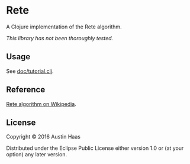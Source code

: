# Rete

A Clojure implementation of the Rete algorithm.

_This library has not been thoroughly tested._

## Usage

See [doc/tutorial.clj](./doc/tutorial.clj).

## Reference

[Rete algorithm on Wikipedia](https://en.wikipedia.org/wiki/Rete_algorithm).

## License

Copyright © 2016 Austin Haas

Distributed under the Eclipse Public License either version 1.0 or (at
your option) any later version.
